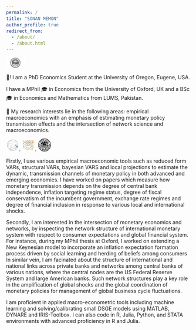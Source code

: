 ```yaml
---
permalink: /
title: "SONAN MEMON"
author_profile: true
redirect_from: 
  - /about/
  - /about.html
---
```


<img title="" alt="" src="/images/UOregon-logo-1.png" width="10%" height="10%">


👋! I am a PhD Economics Student at the University of Oregon, Eugene, USA.

I have a MPhil 🎓 in Economics from the University of Oxford, UK and a BSc 🎓 in Economics and Mathematics from LUMS, Pakistan.

🔬 My research interests lie in the following areas: empirical macroeconomics with an emphasis of estimating monetary policy transmission effects and the intersection of network science and macroeconomics.

<img title="" alt="" src="/images/network-globe.png" width="7%" height="7%">. <img title="" alt="" src="/images/network-people.png" width="7%" height="7%">. <img title="" alt="" src="/images/Fed-1.png" width="7%" height="7%">

Firstly, I use various empirical macroeconomic tools such as reduced form VARs, structural VARs, bayesian VARS and local projections to estimate the dynamic, transmission channels of monetary policy in both advanced and emerging economies. I have worked on papers which measure how monetary transmission depends on the degree of central bank independence, inflation targeting regime status, degree of fiscal conservatism of the incumbent government, exchange rate regimes and degree of financial inclusion in response to various local and international shocks.

Secondly, I am interested in the intersection of monetary economics and networks, by inspecting the network structure of international monetary system with respect to consumer expectations and global financial system. For instance, during my MPhil thesis at Oxford, I worked on extending a New Keynesian model to incorporate an inflation expectation formation process driven by social learning and herding of beliefs among consumers In similar vein, I am facinated about the structure of international and national links across private banks and networks among central banks of various nations, where the central nodes are the US Federal Reserve System and large American banks. Such network structures play a key role in the amplification of global shocks and the global coordination of monetary policies for management of global business cycle fluctuations.

I am proficient in applied macro-econometric tools including machine learning and solving/calibrating small DSGE models using MATLAB, DYNARE and IRIS-Toolbox. I can also code in R, Julia, Python, and STATA environments with advanced proficiency in R and Julia.
     





